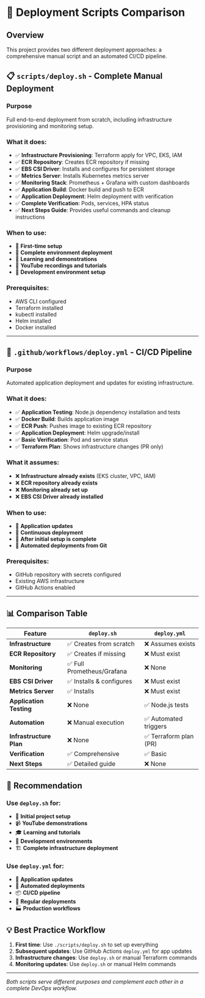 # 🔄 Deployment Scripts Comparison

## Overview
This project provides two different deployment approaches: a comprehensive manual script and an automated CI/CD pipeline.

## 📋 `scripts/deploy.sh` - Complete Manual Deployment

### **Purpose**
Full end-to-end deployment from scratch, including infrastructure provisioning and monitoring setup.

### **What it does:**
- ✅ **Infrastructure Provisioning**: Terraform apply for VPC, EKS, IAM
- ✅ **ECR Repository**: Creates ECR repository if missing
- ✅ **EBS CSI Driver**: Installs and configures for persistent storage
- ✅ **Metrics Server**: Installs Kubernetes metrics server
- ✅ **Monitoring Stack**: Prometheus + Grafana with custom dashboards
- ✅ **Application Build**: Docker build and push to ECR
- ✅ **Application Deployment**: Helm deployment with verification
- ✅ **Complete Verification**: Pods, services, HPA status
- ✅ **Next Steps Guide**: Provides useful commands and cleanup instructions

### **When to use:**
- 🎯 **First-time setup**
- 🎯 **Complete environment deployment**
- 🎯 **Learning and demonstrations**
- 🎯 **YouTube recordings and tutorials**
- 🎯 **Development environment setup**

### **Prerequisites:**
- AWS CLI configured
- Terraform installed
- kubectl installed
- Helm installed
- Docker installed

---

## 🔄 `.github/workflows/deploy.yml` - CI/CD Pipeline

### **Purpose**
Automated application deployment and updates for existing infrastructure.

### **What it does:**
- ✅ **Application Testing**: Node.js dependency installation and tests
- ✅ **Docker Build**: Builds application image
- ✅ **ECR Push**: Pushes image to existing ECR repository
- ✅ **Application Deployment**: Helm upgrade/install
- ✅ **Basic Verification**: Pod and service status
- ✅ **Terraform Plan**: Shows infrastructure changes (PR only)

### **What it assumes:**
- ❌ **Infrastructure already exists** (EKS cluster, VPC, IAM)
- ❌ **ECR repository already exists**
- ❌ **Monitoring already set up**
- ❌ **EBS CSI Driver already installed**

### **When to use:**
- 🎯 **Application updates**
- 🎯 **Continuous deployment**
- 🎯 **After initial setup is complete**
- 🎯 **Automated deployments from Git**

### **Prerequisites:**
- GitHub repository with secrets configured
- Existing AWS infrastructure
- GitHub Actions enabled

---

## 📊 Comparison Table

| Feature | `deploy.sh` | `deploy.yml` |
|---------|-------------|--------------|
| **Infrastructure** | ✅ Creates from scratch | ❌ Assumes exists |
| **ECR Repository** | ✅ Creates if missing | ❌ Must exist |
| **Monitoring** | ✅ Full Prometheus/Grafana | ❌ None |
| **EBS CSI Driver** | ✅ Installs & configures | ❌ Must exist |
| **Metrics Server** | ✅ Installs | ❌ Must exist |
| **Application Testing** | ❌ None | ✅ Node.js tests |
| **Automation** | ❌ Manual execution | ✅ Automated triggers |
| **Infrastructure Plan** | ❌ None | ✅ Terraform plan (PR) |
| **Verification** | ✅ Comprehensive | ✅ Basic |
| **Next Steps** | ✅ Detailed guide | ❌ None |

## 🎯 Recommendation

### **Use `deploy.sh` for:**
- 🚀 **Initial project setup**
- 📹 **YouTube demonstrations**
- 🎓 **Learning and tutorials**
- 🔧 **Development environments**
- 🏗️ **Complete infrastructure deployment**

### **Use `deploy.yml` for:**
- 🔄 **Application updates**
- 🤖 **Automated deployments**
- 📦 **CI/CD pipeline**
- 🔄 **Regular deployments**
- 🏭 **Production workflows**

## 💡 Best Practice Workflow

1. **First time**: Use `./scripts/deploy.sh` to set up everything
2. **Subsequent updates**: Use GitHub Actions `deploy.yml` for app updates
3. **Infrastructure changes**: Use `deploy.sh` or manual Terraform commands
4. **Monitoring updates**: Use `deploy.sh` or manual Helm commands

---

*Both scripts serve different purposes and complement each other in a complete DevOps workflow.* 